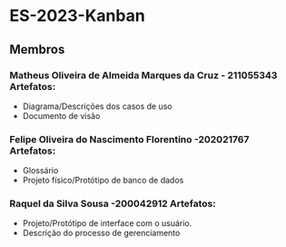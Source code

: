 # ES-2023-Kanban

## Membros 
### Matheus Oliveira de Almeida Marques da Cruz - 211055343  Artefatos: 
- Diagrama/Descrições dos casos de uso
- Documento de visão
### Felipe Oliveira do Nascimento Florentino -202021767  Artefatos:
- Glossário
- Projeto físico/Protótipo de banco de dados
### Raquel da Silva Sousa -200042912  Artefatos:
- Projeto/Protótipo de interface com o usuário.
- Descrição do processo de gerenciamento
